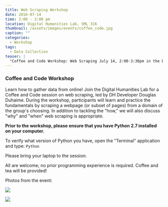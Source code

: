 ```yaml
---
title: Web Scraping Workshop
date: 2016-07-14 
time: 2:00 - 3:00 pm
location: Digital Humanities Lab, SML 316
thumbnail: /assets/images/events/coffee_code.jpg
caption: ""
categories: 
  - Workshop
tags:
  - Data Collection
teaser: |
  "Coffee and Code Workshop: Web Scraping July 14, 2:00-3:30pm in the Digital Humanities Lab (SML 316) Learn how to gather data from online! Join the Digital Humanities Lab for a Coffee and Code session..."
---
```


### Coffee and Code Workshop
    
Learn how to gather data from online! Join the Digital Humanities Lab for a Coffee and Code session on web scraping, led by DH Developer Douglas Duhaime. During the workshop, participants will learn and practice the fundamentals by scraping a webpage (or subset of pages) from a domain of the group's choosing. In addition to tackling the "how," we will also discuss "why" and "when" web scraping is appropriate.
   
**Prior to the workshop, please ensure that you have Python 2.7 installed on your computer.**
    
To verify what version of Python you have, open the "Terminal" application and type: `Python`

Please bring your laptop to the session.

All are welcome; no prior programming experience is required. Coffee and tea will be provided!
   
Photos from the event:
   
[<img src="http://web.library.yale.edu/sites/default/files/resize/images/web%20scraping%2C%20Doug-264x225.jpg" />](http://web.library.yale.edu/sites/default/files/images/web%20scraping%2C%20Doug.jpg)

[<img src="http://web.library.yale.edu/sites/default/files/resize/images/IMG_0658-303x225.JPG" />](http://web.library.yale.edu/sites/default/files/images/IMG_0658.JPG)
